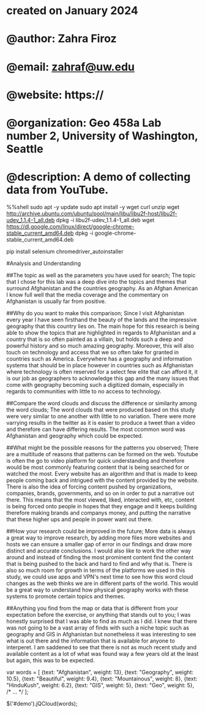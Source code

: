 # created on January 2024
# @author:          Zahra Firoz
# @email:           zahraf@uw.edu
# @website:         https://
# @organization:    Geo 458a Lab number 2, University of Washington, Seattle
# @description:     A demo of collecting data from YouTube.

%%shell
sudo apt -y update
sudo apt install -y wget curl unzip
wget http://archive.ubuntu.com/ubuntu/pool/main/libu/libu2f-host/libu2f-udev_1.1.4-1_all.deb
dpkg -i libu2f-udev_1.1.4-1_all.deb
wget https://dl.google.com/linux/direct/google-chrome-stable_current_amd64.deb
dpkg -i google-chrome-stable_current_amd64.deb

pip install selenium chromedriver_autoinstaller

#Analysis and Understanding

##The topic as well as the parameters you have used for search;
  The topic that I chose for this lab was a deep dive into the topics and themes that surround Afghanistan and the countries geography. As an Afghan American I know full well that the media coverage and the commentary on Afghanistan is usually far from positive.

##Why do you want to make this comparison;
  Since I visit Afghanistan every year I have seen firsthand the beauty of the lands and the impressive geography that this country lies on. The main hope for this research is being able to show the topics that are highlighted in regards to Afghanistan and a country that is so often painted as a villain, but holds such a deep and powerful history and so much amazing geography. Moreover, this will also touch on technology and access that we so often take for granted in countries such as America. Everywhere has a geography and information systems that should be in place however in countries such as Afghanistan where technology is often reserved for a select few elite that can afford it, it is our job as geographers to acknowledge this gap and the many issues that come with geography becoming such a digitized domain, especially in regards to communities with little to no access to technology. 

##Compare the word clouds and discuss the difference or similarity among the word clouds;
  The word clouds that were produced based on this study were very similar to one another with little to no variation. There were more varrying results in the twitter as it is easier to produce a tweet than a video and therefore can have differing results. The most ccommon word was Afghanistan and geography which could be expected.

##What might be the possible reasons for the patterns you observed;
  There are a multitude of reasons that patterns can be formed on the web. Youtube is often the go to video platform for quick understanding and therefore would be most commonly featuring content that is being searched for or watched the most. Every website has an algorithm and that is made to keep people coming back and intrigued with the content provided by the website. There is also the idea of forcing content pushed by organizations, companies, brands, governments, and so on in order to put a narrative out there. This means that the most viewed, liked, interacted with, etc, content is being forced onto people in hopes that they engage and it keeps building therefore making brands and companys money, and putting the narrative that these higher ups and people in power want out there. 

##How your research could be improved in the future;
  More data is always a great way to improve research, by adding more files more websites and hosts we can ensure a smaller gap of error in our findings and draw more distinct and accurate conclusions. I would also like to work the other way around and instead of finding the most prominent content find the content that is being pushed to the back and hard to find and why that is. There is also so much room for growth in terms of the platforms we used in this study, we could use apps and VPN's next time to see how this word cloud changes as the web thinks we are in different parts of the world. This would be a great way to understand how physical geography works with these systems to promote certain topics and themes. 
  
##Anything you find from the map or data that is different from your expectation before the exercise, or anything that stands out to you;
  I was honestly surprised that I was able to find as much as I did. I knew that there was not going to be a vast array of finds with such a niche topic such as geography and GIS in Afghanistan but nonetheless it was interesting to see what is out there and the information that is available for anyone to interperet. I am saddened to see that there is not as much recent study and available content as a lot of what was found way a few years old at the least but again, this was to be expected. 

  var words = [
  {text: "Afghanistan", weight: 13},
  {text: "Geography", weight: 10.5},
  {text: "Beautiful", weight: 9.4},
  {text: "Mountainous", weight: 8},
  {text: "HinduKush", weight: 6.2},
  {text: "GIS", weight: 5},
  {text: "Geo", weight: 5},
  /* ... */
];

$('#demo').jQCloud(words);
